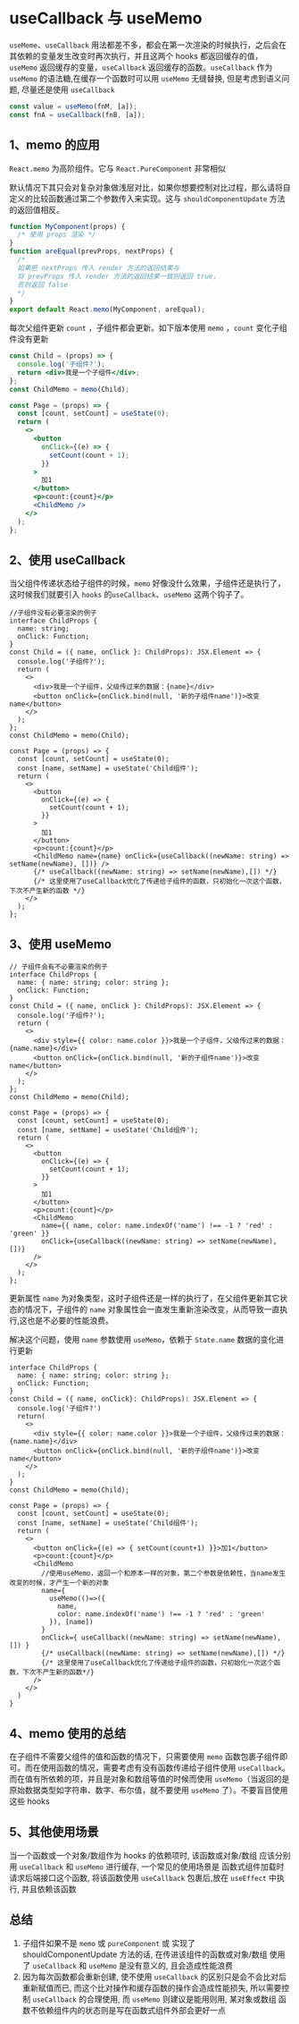 # useCallback 与 useMemo

`useMeme`、`useCallback` 用法都差不多，都会在第一次渲染的时候执行，之后会在其依赖的变量发生改变时再次执行，并且这两个 hooks 都返回缓存的值，`useMemo` 返回缓存的变量，`useCallback` 返回缓存的函数。`useCallback` 作为 `useMemo` 的语法糖,在缓存一个函数时可以用 `useMemo` 无缝替换, 但是考虑到语义问题, 尽量还是使用 `useCallback`

```jsx
const value = useMemo(fnM, [a]);
const fnA = useCallback(fnB, [a]);
```

## 1、memo 的应用

`React.memo` 为高阶组件。它与 `React.PureComponent` 非常相似

默认情况下其只会对复杂对象做浅层对比，如果你想要控制对比过程，那么请将自定义的比较函数通过第二个参数传入来实现。这与 `shouldComponentUpdate` 方法的返回值相反。

```javascript
function MyComponent(props) {
  /* 使用 props 渲染 */
}
function areEqual(prevProps, nextProps) {
  /*
  如果把 nextProps 传入 render 方法的返回结果与
  将 prevProps 传入 render 方法的返回结果一致则返回 true，
  否则返回 false
  */
}
export default React.memo(MyComponent, areEqual);
```

每次父组件更新 `count` ，子组件都会更新。如下版本使用 `memo` ，`count` 变化子组件没有更新

```jsx
const Child = (props) => {
  console.log('子组件?');
  return <div>我是一个子组件</div>;
};
const ChildMemo = memo(Child);

const Page = (props) => {
  const [count, setCount] = useState(0);
  return (
    <>
      <button
        onClick={(e) => {
          setCount(count + 1);
        }}
      >
        加1
      </button>
      <p>count:{count}</p>
      <ChildMemo />
    </>
  );
};
```

## 2、使用 useCallback

当父组件传递状态给子组件的时候，`memo` 好像没什么效果，子组件还是执行了，这时候我们就要引入 `hooks` 的`useCallback`、`useMemo` 这两个钩子了。

```tsx
//子组件没有必要渲染的例子
interface ChildProps {
  name: string;
  onClick: Function;
}
const Child = ({ name, onClick }: ChildProps): JSX.Element => {
  console.log('子组件?');
  return (
    <>
      <div>我是一个子组件，父级传过来的数据：{name}</div>
      <button onClick={onClick.bind(null, '新的子组件name')}>改变name</button>
    </>
  );
};
const ChildMemo = memo(Child);

const Page = (props) => {
  const [count, setCount] = useState(0);
  const [name, setName] = useState('Child组件');
  return (
    <>
      <button
        onClick={(e) => {
          setCount(count + 1);
        }}
      >
        加1
      </button>
      <p>count:{count}</p>
      <ChildMemo name={name} onClick={useCallback((newName: string) => setName(newName), [])} />
      {/* useCallback((newName: string) => setName(newName),[]) */}
      {/* 这里使用了useCallback优化了传递给子组件的函数，只初始化一次这个函数，下次不产生新的函数 */}
    </>
  );
};
```

## 3、使用 useMemo

```tsx
// 子组件会有不必要渲染的例子
interface ChildProps {
  name: { name: string; color: string };
  onClick: Function;
}
const Child = ({ name, onClick }: ChildProps): JSX.Element => {
  console.log('子组件?');
  return (
    <>
      <div style={{ color: name.color }}>我是一个子组件，父级传过来的数据：{name.name}</div>
      <button onClick={onClick.bind(null, '新的子组件name')}>改变name</button>
    </>
  );
};
const ChildMemo = memo(Child);

const Page = (props) => {
  const [count, setCount] = useState(0);
  const [name, setName] = useState('Child组件');
  return (
    <>
      <button
        onClick={(e) => {
          setCount(count + 1);
        }}
      >
        加1
      </button>
      <p>count:{count}</p>
      <ChildMemo
        name={{ name, color: name.indexOf('name') !== -1 ? 'red' : 'green' }}
        onClick={useCallback((newName: string) => setName(newName), [])}
      />
    </>
  );
};
```

更新属性 `name` 为对象类型，这时子组件还是一样的执行了，在父组件更新其它状态的情况下，子组件的 `name` 对象属性会一直发生重新渲染改变，从而导致一直执行,这也是不必要的性能浪费。

解决这个问题，使用 `name` 参数使用 `useMemo`，依赖于 `State.name` 数据的变化进行更新

```tsx
interface ChildProps {
  name: { name: string; color: string };
  onClick: Function;
}
const Child = ({ name, onClick}: ChildProps): JSX.Element => {
  console.log('子组件?')
  return(
    <>
      <div style={{ color: name.color }}>我是一个子组件，父级传过来的数据：{name.name}</div>
      <button onClick={onClick.bind(null, '新的子组件name')}>改变name</button>
    </>
  );
}
const ChildMemo = memo(Child);

const Page = (props) => {
  const [count, setCount] = useState(0);
  const [name, setName] = useState('Child组件');
  return (
    <>
      <button onClick={(e) => { setCount(count+1) }}>加1</button>
      <p>count:{count}</p>
      <ChildMemo
        //使用useMemo，返回一个和原本一样的对象，第二个参数是依赖性，当name发生改变的时候，才产生一个新的对象
        name={
          useMemo(()=>({
            name,
            color: name.indexOf('name') !== -1 ? 'red' : 'green'
          }), [name])
        }
        onClick={ useCallback((newName: string) => setName(newName), []) }
        {/* useCallback((newName: string) => setName(newName),[]) */}
        {/* 这里使用了useCallback优化了传递给子组件的函数，只初始化一次这个函数，下次不产生新的函数*/}
      />
    </>
  )
}
```

## 4、memo 使用的总结

在子组件不需要父组件的值和函数的情况下，只需要使用 `memo` 函数包裹子组件即可。而在使用函数的情况，需要考虑有没有函数传递给子组件使用 `useCallback`。而在值有所依赖的项，并且是对象和数组等值的时候而使用 `useMemo`（当返回的是原始数据类型如字符串、数字、布尔值，就不要使用 `useMemo` 了）。不要盲目使用这些 hooks

## 5、其他使用场景

当一个函数或一个对象/数组作为 hooks 的依赖项时, 该函数或对象/数组 应该分别用 `useCallback` 和 `useMemo` 进行缓存, 一个常见的使用场景是 函数式组件加载时请求后端接口这个函数, 将该函数使用 `useCallback` 包裹后,放在 `useEffect` 中执行, 并且依赖该函数

## 总结

1. 子组件如果不是 `memo` 或 `pureComponent` 或 实现了 shouldComponentUpdate 方法的话, 在传进该组件的函数或对象/数组 使用了 `useCallback` 和 `useMemo` 是没有意义的, 且会造成性能浪费
2. 因为每次函数都会重新创建, 使不使用 `useCallback` 的区别只是会不会比对后重新赋值而已, 而这个比对操作和缓存函数的操作会造成性能损失, 所以需要控制 `useCallback` 的合理使用, 而 `useMemo` 则建议是能用则用, 某对象或数组 函数不依赖组件内的状态则是写在函数式组件外部会更好一点
